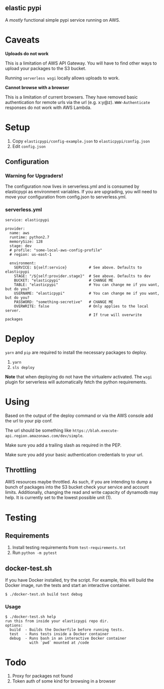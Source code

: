 elastic pypi
------------

A *mostly* functional simple pypi service running on AWS.

# Caveats

**Uploads do not work**

This is a limitation of AWS API Gateway. You will have to find other ways to upload your packages to the S3 bucket.

Running `serverless wsgi` locally allows uploads to work.

**Cannot browse with a browser**

This is a limitation of current browsers. They have removed basic authentication for remote urls via the url (e.g. x:y@z). `WWW-Authenticate` responses do not work with AWS Lambda.

# Setup

1. Copy `elasticpypi/config-example.json` to `elasticpypi/config.json`
1. Edit `config.json`

## Configuration

### Warning for Upgraders!

The configuration now lives in serverless.yml and is consumed by elasticpypi as environment variables. If you are
upgrading, you will need to move your configuration from config.json to serverless.yml.

### serverless.yml

```
service: elasticpypi

provider:
  name: aws
  runtime: python2.7
  memorySize: 128
  stage: dev
  # profile: "some-local-aws-config-profile"
  # region: us-east-1

  environment:
    SERVICE: ${self:service}          # See above. Defaults to elasticpypi
    STAGE: "/${self:provider.stage}"  # See above. Defaults to dev
    BUCKET: "elasticpypi"             # CHANGE ME
    TABLE: "elasticpypi"              # You can change me if you want, but do you?
    USERNAME: "elasticpypi"           # You can change me if you want, but do you?
    PASSWORD: "something-secretive"   # CHANGE ME
    OVERWRITE: false                  # Only applies to the local server.
                                      # If true will overwrite packages
```

# Deploy

`yarn` and `pip` are required to install the necessary packages to deploy.

1. `yarn`
1. `sls deploy`


**Note** that when deploying do not have the virtualenv activated. The `wsgi` plugin for serverless will automatically fetch the python requirements.

# Using

Based on the output of the deploy command or via the AWS console add the url to your pip conf.

The url should be something like `https://blah.execute-api.region.amazonaws.com/dev/simple`.

Make sure you add a trailing slash as required in the PEP.

Make sure you add your basic authentication credentials to your url.

## Throttling

AWS resources maybe throttled. As such, if you are intending to dump a bunch of packages into the S3 bucket check your
service and account limits. Additionally, changing the read and write capacity of dynamodb may help. It is currently set
to the lowest possible unit (1).

# Testing

## Requirements

1. Install testing requirements from `test-requirements.txt`
1. Run `python -m pytest`

## docker-test.sh

If you have Docker installed, try the script. For example, this will build the Docker image, run the tests and start an
interactive container.

    $ ./docker-test.sh build test debug

### Usage

    $ ./docker-test.sh help
    run this from inside your elasticpypi repo dir.
    options:
      build  - Builds the Dockerfile before running tests.
      test   - Runs tests inside a Docker container
      debug  - Runs bash in an interactive Docker container
               with `pwd` mounted at /code

# Todo

1. Proxy for packages not found
1. Token auth of some kind for browsing in a browser

